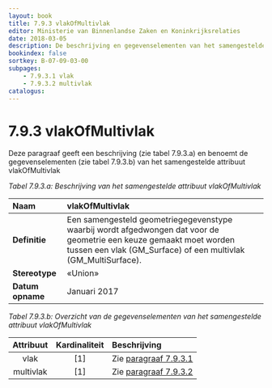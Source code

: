 ```yaml
---
layout: book
title: 7.9.3 vlakOfMultivlak
editor: Ministerie van Binnenlandse Zaken en Koninkrijksrelaties
date: 2018-03-05
description: De beschrijving en gegevens­elementen van het samengestelde attribuut vlakOfMultivlak.
bookindex: false
sortkey: B-07-09-03-00
subpages:
    - 7.9.3.1 vlak
    - 7.9.3.2 multivlak
catalogus:
---
```


# 7.9.3 vlakOfMultivlak

Deze paragraaf geeft een beschrijving (zie tabel 7.9.3.a) en benoemt de gegevens­elementen (zie tabel 7.9.3.b) van het samengestelde attribuut vlakOfMultivlak

_Tabel 7.9.3.a: Beschrijving van het samengestelde attribuut vlakOfMultivlak_

| Naam | vlakOfMultivlak |
| :--- | :--- |
| **Definitie** | Een samengesteld geometriegegevenstype waarbij wordt afgedwongen dat voor de geometrie een keuze gemaakt moet worden tussen een vlak (GM\_Surface) of een multivlak (GM\_MultiSurface). |
| **Stereotype** | «Union» |
| **Datum opname** | Januari 2017 |

_Tabel 7.9.3.b: Overzicht van de gegevens­elementen van het samengestelde attribuut vlakOfMultivlak_

| Attribuut | Kardinaliteit | Beschrijving |
| :---: | :---: | :--- |
| vlak | \[1\] | Zie [paragraaf 7.9.3.1](#7931-vlak) |
| multivlak | \[1\] | Zie [paragraaf 7.9.3.2](#7932-multivlak) |
